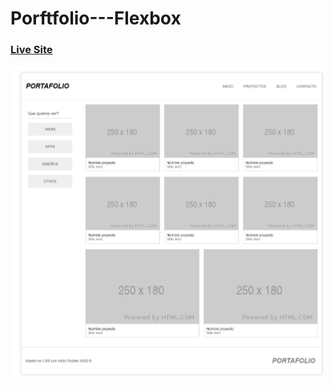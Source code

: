 ﻿# Porftfolio---Flexbox
 
 ###  [Live Site](https://flexportfoliotemplate.netlify.app/)
 
 ![alt text](https://raw.githubusercontent.com/Edi10-developer/Portfolio-Bootstrap/master/img/projects/Portfolio.webp)

